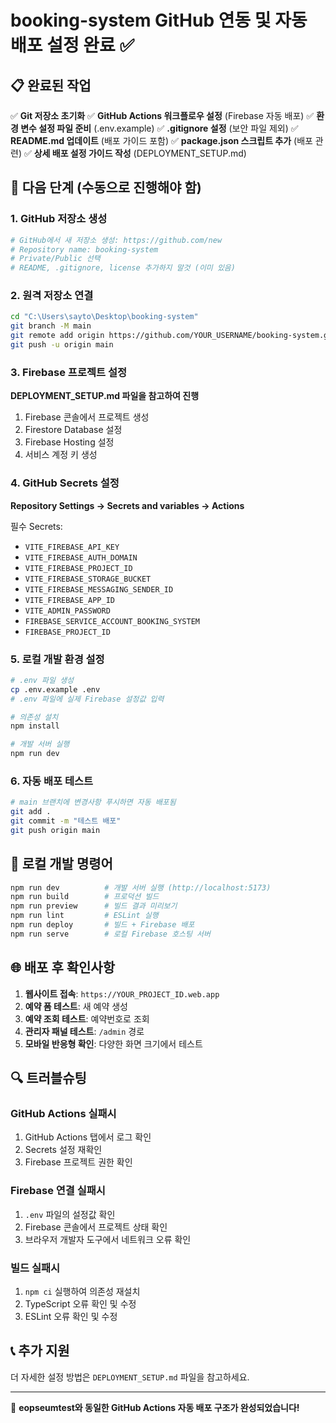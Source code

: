 # booking-system GitHub 연동 및 자동 배포 설정 완료 ✅

## 📋 완료된 작업

✅ **Git 저장소 초기화**
✅ **GitHub Actions 워크플로우 설정** (Firebase 자동 배포)
✅ **환경 변수 설정 파일 준비** (.env.example)
✅ **.gitignore 설정** (보안 파일 제외)
✅ **README.md 업데이트** (배포 가이드 포함)
✅ **package.json 스크립트 추가** (배포 관련)
✅ **상세 배포 설정 가이드 작성** (DEPLOYMENT_SETUP.md)

## 🚀 다음 단계 (수동으로 진행해야 함)

### 1. GitHub 저장소 생성
```bash
# GitHub에서 새 저장소 생성: https://github.com/new
# Repository name: booking-system
# Private/Public 선택
# README, .gitignore, license 추가하지 말것 (이미 있음)
```

### 2. 원격 저장소 연결
```bash
cd "C:\Users\sayto\Desktop\booking-system"
git branch -M main
git remote add origin https://github.com/YOUR_USERNAME/booking-system.git
git push -u origin main
```

### 3. Firebase 프로젝트 설정
**DEPLOYMENT_SETUP.md 파일을 참고하여 진행**

1. Firebase 콘솔에서 프로젝트 생성
2. Firestore Database 설정
3. Firebase Hosting 설정
4. 서비스 계정 키 생성

### 4. GitHub Secrets 설정
**Repository Settings → Secrets and variables → Actions**

필수 Secrets:
- `VITE_FIREBASE_API_KEY`
- `VITE_FIREBASE_AUTH_DOMAIN`
- `VITE_FIREBASE_PROJECT_ID`
- `VITE_FIREBASE_STORAGE_BUCKET`
- `VITE_FIREBASE_MESSAGING_SENDER_ID`
- `VITE_FIREBASE_APP_ID`
- `VITE_ADMIN_PASSWORD`
- `FIREBASE_SERVICE_ACCOUNT_BOOKING_SYSTEM`
- `FIREBASE_PROJECT_ID`

### 5. 로컬 개발 환경 설정
```bash
# .env 파일 생성
cp .env.example .env
# .env 파일에 실제 Firebase 설정값 입력

# 의존성 설치
npm install

# 개발 서버 실행
npm run dev
```

### 6. 자동 배포 테스트
```bash
# main 브랜치에 변경사항 푸시하면 자동 배포됨
git add .
git commit -m "테스트 배포"
git push origin main
```

## 🔧 로컬 개발 명령어

```bash
npm run dev          # 개발 서버 실행 (http://localhost:5173)
npm run build        # 프로덕션 빌드
npm run preview      # 빌드 결과 미리보기
npm run lint         # ESLint 실행
npm run deploy       # 빌드 + Firebase 배포
npm run serve        # 로컬 Firebase 호스팅 서버
```

## 🌐 배포 후 확인사항

1. **웹사이트 접속**: `https://YOUR_PROJECT_ID.web.app`
2. **예약 폼 테스트**: 새 예약 생성
3. **예약 조회 테스트**: 예약번호로 조회
4. **관리자 패널 테스트**: `/admin` 경로
5. **모바일 반응형 확인**: 다양한 화면 크기에서 테스트

## 🔍 트러블슈팅

### GitHub Actions 실패시
1. GitHub Actions 탭에서 로그 확인
2. Secrets 설정 재확인
3. Firebase 프로젝트 권한 확인

### Firebase 연결 실패시
1. `.env` 파일의 설정값 확인
2. Firebase 콘솔에서 프로젝트 상태 확인
3. 브라우저 개발자 도구에서 네트워크 오류 확인

### 빌드 실패시
1. `npm ci` 실행하여 의존성 재설치
2. TypeScript 오류 확인 및 수정
3. ESLint 오류 확인 및 수정

## 📞 추가 지원

더 자세한 설정 방법은 `DEPLOYMENT_SETUP.md` 파일을 참고하세요.

---

🎉 **eopseumtest와 동일한 GitHub Actions 자동 배포 구조가 완성되었습니다!**